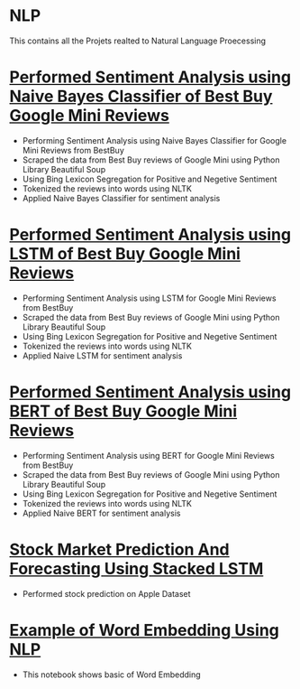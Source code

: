 # NLP
This contains all the Projets realted to Natural Language Proecessing

# [Performed Sentiment Analysis using Naive Bayes Classifier of Best Buy Google Mini Reviews](https://github.com/shreyas-redij/NLP/blob/main/sentiment-analysis.ipynb)
* Performing Sentiment Analysis using Naive Bayes Classifier for Google Mini Reviews from BestBuy
* Scraped the data from Best Buy reviews of Google Mini using Python Library Beautiful Soup
* Using Bing Lexicon Segregation for Positive and Negetive Sentiment
* Tokenized the reviews into words using NLTK
* Applied Naive Bayes Classifier for sentiment analysis


# [Performed Sentiment Analysis using LSTM of Best Buy Google Mini Reviews](https://github.com/shreyas-redij/NLP/blob/main/LSTM_Sentiment_Analysis.ipynb)
* Performing Sentiment Analysis using LSTM for Google Mini Reviews from BestBuy
* Scraped the data from Best Buy reviews of Google Mini using Python Library Beautiful Soup
* Using Bing Lexicon Segregation for Positive and Negetive Sentiment
* Tokenized the reviews into words using NLTK
* Applied Naive LSTM for sentiment analysis

# [Performed Sentiment Analysis using BERT of Best Buy Google Mini Reviews](https://github.com/shreyas-redij/NLP/blob/main/BERT_SentimentAnalysis.ipynb)
* Performing Sentiment Analysis using BERT for Google Mini Reviews from BestBuy
* Scraped the data from Best Buy reviews of Google Mini using Python Library Beautiful Soup
* Using Bing Lexicon Segregation for Positive and Negetive Sentiment
* Tokenized the reviews into words using NLTK
* Applied Naive BERT for sentiment analysis


# [Stock Market Prediction And Forecasting Using Stacked LSTM](https://github.com/shreyas-redij/NLP/blob/main/Stock%20Market%20Prediction%20And%20Forecasting%20Using%20Stacked%20LSTM.ipynb)
* Performed stock prediction on Apple Dataset

# [Example of Word Embedding Using NLP](https://github.com/shreyas-redij/NLP/blob/main/Word_Embedding%20_NLP.ipynb)
* This notebook shows basic of Word Embedding
